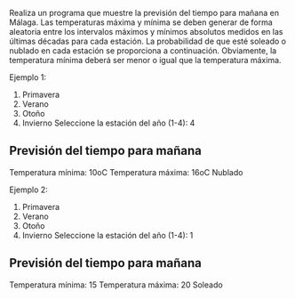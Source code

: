 Realiza un programa que muestre la previsión del tiempo para mañana en Málaga. Las temperaturas
máxima y mínima se deben generar de forma aleatoria entre los intervalos máximos y mínimos absolutos
medidos en las últimas décadas para cada estación. La probabilidad de que esté soleado o nublado en cada
estación se proporciona a continuación. Obviamente, la temperatura mínima deberá ser menor o igual
que la temperatura máxima.

Ejemplo 1:
1. Primavera
2. Verano
3. Otoño
4. Invierno
Seleccione la estación del año (1-4): 4

Previsión del tiempo para mañana
--------------------------------
Temperatura mínima: 10oC
Temperatura máxima: 16oC
Nublado

Ejemplo 2:
1. Primavera
2. Verano
3. Otoño
4. Invierno
Seleccione la estación del año (1-4): 1

Previsión del tiempo para mañana
--------------------------------
Temperatura mínima: 15
Temperatura máxima: 20
Soleado